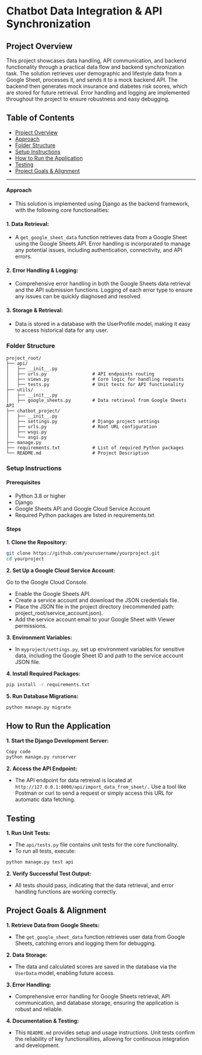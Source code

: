 # Chatbot Data Integration & API Synchronization

## Project Overview

This project showcases data handling, API communication, and backend functionality through a practical data flow and backend synchronization task. The solution retrieves user demographic and lifestyle data from a Google Sheet, processes it, and sends it to a mock backend API. The backend then generates mock insurance and diabetes risk scores, which are stored for future retrieval. Error handling and logging are implemented throughout the project to ensure robustness and easy debugging.

## Table of Contents

- [Project Overview](#background)
- [Approach](#background)
- [Folder Structure](#background)
- [Setup Instructions](#background)
- [How to Run the Application](#background)
- [Testing](#background)
- [Project Goals & Alignment](#background)

<hr>

#### Approach

- This solution is implemented using Django as the backend framework, with the following core functionalities:

#### 1. Data Retrieval:

- A `get_google_sheet_data` function retrieves data from a Google Sheet using the Google Sheets API.
  Error handling is incorporated to manage any potential issues, including authentication, connectivity, and API errors.

#### 2. Error Handling & Logging:

- Comprehensive error handling in both the Google Sheets data retrieval and the API submission functions.
  Logging of each error type to ensure any issues can be quickly diagnosed and resolved.

#### 3. Storage & Retrieval:

- Data is stored in a database with the UserProfile model, making it easy to access historical data for any user.

### Folder Structure

```
project_root/
├── api/
│   ├── __init__.py
│   ├── urls.py                 # API endpoints routing
│   ├── views.py                # Core logic for handling requests
│   ├── tests.py                # Unit tests for API functionality
├── utils/
│   ├── __init__.py
│   ├── google_sheets.py        # Data retrieval from Google Sheets API
├── chatbot_project/
│   ├── __init__.py
│   ├── settings.py             # Django project settings
│   ├── urls.py                 # Root URL configuration
│   ├── wsgi.py
│   └── asgi.py
├── manage.py
├── requirements.txt            # List of required Python packages
└── README.md                   # Project Description
```

### Setup Instructions

#### Prerequisites

- Python 3.8 or higher
- Django
- Google Sheets API and Google Cloud Service Account
- Required Python packages are listed in requirements.txt

#### Steps

**1. Clone the Repository:**

```bash
git clone https://github.com/yourusername/yourproject.git
cd yourproject
```

**2. Set Up a Google Cloud Service Account:**

Go to the Google Cloud Console.

- Enable the Google Sheets API.
- Create a service account and download the JSON credentials file.
- Place the JSON file in the project directory (recommended path: project_root/service_account.json).
- Add the service account email to your Google Sheet with Viewer permissions.

**3. Environment Variables:**

- In `myproject/settings.py`, set up environment variables for sensitive data, including the Google Sheet ID and path to the service account JSON file.

**4. Install Required Packages:**

```bash
pip install -r requirements.txt
```

**5. Run Database Migrations:**

```bash
python manage.py migrate
```

## How to Run the Application

**1. Start the Django Development Server:**

```bash
Copy code
python manage.py runserver
```

**2. Access the API Endpoint:**

- The API endpoint for data retreival is located at `http://127.0.0.1:8000/api/import_data_from_sheet/.`
  Use a tool like Postman or curl to send a request or simply access this URL for automatic data fetching.

## Testing

**1. Run Unit Tests:**

- The `api/tests.py` file contains unit tests for the core functionality.
- To run all tests, execute:

```bash
python manage.py test api
```

**2. Verify Successful Test Output:**

- All tests should pass, indicating that the data retrieval, and error handling functions are working correctly.

## Project Goals & Alignment

**1. Retrieve Data from Google Sheets:**

- The `get_google_sheet_data` function retrieves user data from Google Sheets, catching errors and logging them for debugging.

**2. Data Storage:**

- The data and calculated scores are saved in the database via the `UserData` model, enabling future access.

**3. Error Handling:**

- Comprehensive error handling for Google Sheets retrieval, API communication, and database storage, ensuring the application is robust and reliable.

**4. Documentation & Testing:**

- This `README.md` provides setup and usage instructions.
  Unit tests confirm the reliability of key functionalities, allowing for continuous integration and development.
